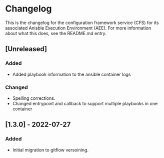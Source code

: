 # Changelog
This is the changelog for the configuration framework service (CFS) for its
associated Anisble Execution Environment (AEE). For more information about what
this does, see the README.md entry.

## [Unreleased]
### Added
- Added playbook information to the ansible container logs

### Changed
- Spelling corrections.
- Changed entrypoint and callback to support multiple playbooks in one container

## [1.3.0] - 2022-07-27
### Added
- Initial migration to gitflow versoining.

